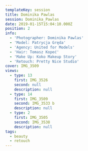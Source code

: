 ```yaml
---
templateKey: session
title: Dominika Pawlas
session: Dominika_Pawlas
date: 2019-01-15T15:04:10.000Z
position: 2
info:
  - 'Photographer: Dominika Pawlas' 
  - 'Model: Patrycja Gręda' 
  - 'Agency: United for Models'
  - 'Hair: Tomasz Kopeć'
  - 'Make Up: Koko Makeup Story'
  - 'Retouch: Pretty Nice Studio'
cover: IMG_3509
views:
  - type: 13
    first: IMG_3526
    second: null
    description: null
  - type: 14
    first: IMG_3509
    second: IMG_3533 b
    description: null
  - type: 2
    first: IMG_3505
    second: IMG_3538
    description: null
tags:
  - beauty
  - retouch
---
```

